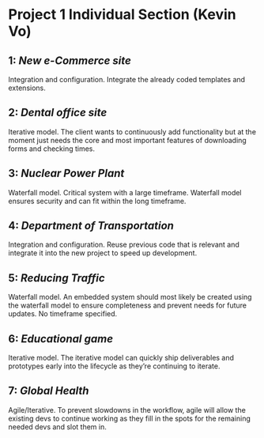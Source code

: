 # Project 1  Individual Section **(Kevin Vo)**  
## 1: *New e-Commerce site*
Integration and configuration. Integrate the already coded templates and extensions.  
## 2: *Dental office site*  
Iterative model. The client wants to continuously add functionality but at the moment just needs the core and most important
features of downloading forms and checking times.  
## 3: *Nuclear Power Plant*  
Waterfall model. Critical system with a large timeframe. Waterfall model ensures security and can fit within the long timeframe.  
## 4: *Department of Transportation*  
Integration and configuration. Reuse previous code that is relevant and integrate it into the new project to speed up development.  
## 5: *Reducing Traffic*  
Waterfall model. An embedded system should most likely be created using the waterfall model to ensure completeness and prevent needs for future updates. No timeframe specified.  
## 6: *Educational game*  
Iterative model. 
The iterative model can quickly ship deliverables and prototypes early into the lifecycle as they’re continuing to iterate.  
## 7: *Global Health*  
Agile/Iterative.
To prevent slowdowns in the workflow, agile will allow the existing devs to continue working as they fill in the spots for the remaining needed devs and slot them in.

